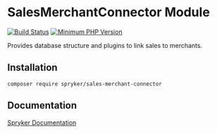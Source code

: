 # SalesMerchantConnector Module
[![Build Status](https://travis-ci.org/spryker/sales-merchant-connector.svg)](https://travis-ci.org/spryker/sales-merchant-connector)
[![Minimum PHP Version](https://img.shields.io/badge/php-%3E%3D%207.2-8892BF.svg)](https://php.net/)

Provides database structure and plugins to link sales to merchants.

## Installation

```
composer require spryker/sales-merchant-connector
```

## Documentation

[Spryker Documentation](https://documentation.spryker.com/module_guide/overview.htm)
